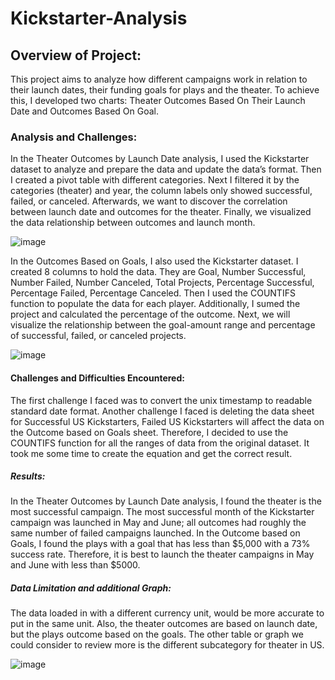 # Kickstarter-Analysis
## Overview of Project:
This project aims to analyze how different campaigns work in relation to their launch dates, their funding goals for plays and the theater.  To achieve this, I developed two charts: Theater Outcomes Based On Their Launch Date and Outcomes Based On Goal.

### Analysis and Challenges:
In the Theater Outcomes by Launch Date analysis, I used the Kickstarter dataset to analyze and prepare the data and update the data’s format.  Then I created a pivot table with different categories.  Next I filtered it by the categories (theater) and year, the column labels only showed successful, failed, or canceled. Afterwards, we want to discover the correlation between launch date and outcomes for the theater.  Finally, we visualized the data relationship between outcomes and launch month.

![image](https://user-images.githubusercontent.com/103588178/166174976-9ece0784-ff4a-40f7-8407-6ea63da00542.png)

In the Outcomes Based on Goals, I also used the Kickstarter dataset. I created 8 columns to hold the data. They are Goal, Number Successful, Number Failed, Number Canceled, Total Projects, Percentage Successful, Percentage Failed, Percentage Canceled. Then I used the COUNTIFS function to populate the data for each player. Additionally, I sumed the project and calculated the percentage of the outcome.  Next, we will visualize the relationship between the goal-amount range and percentage of successful, failed, or canceled projects.

![image](https://user-images.githubusercontent.com/103588178/166178982-1058eb69-e4a3-4512-8d07-4b3150c860fc.png)

#### Challenges and Difficulties Encountered: 
The first challenge I faced was to convert the unix timestamp to readable standard date format. 
Another challenge I faced is deleting the data sheet for Successful US Kickstarters, Failed US Kickstarters will affect the data on the Outcome based on Goals sheet.  Therefore, I decided to use the COUNTIFS function for all the ranges of data from the original dataset. It took me some time to create the equation and get the correct result.  

##### Results:
In the Theater Outcomes by Launch Date analysis, I found the theater is the most successful campaign.  The most successful month of the Kickstarter campaign was launched in May and June; all outcomes had roughly the same number of failed campaigns launched. 
In the Outcome based on Goals, I found the plays with a goal that has less than $5,000 with a 73% success rate. 
Therefore, it is best to launch the theater campaigns in May and June with less than $5000.  

##### Data Limitation and additional Graph:
The data loaded in with a different currency unit, would be more accurate to put in the same unit.  Also, the theater outcomes are based on launch date, but the plays outcome based on the goals.  The other table or graph we could consider to review more is the different subcategory for theater in US.

![image](https://user-images.githubusercontent.com/103588178/166179112-bb62f592-e5f2-4cbf-8563-1f3252b5fa6a.png)
